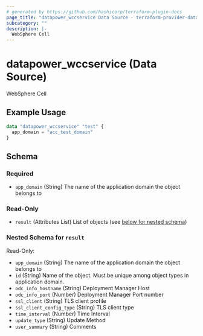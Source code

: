 ```yaml
---
# generated by https://github.com/hashicorp/terraform-plugin-docs
page_title: "datapower_wccservice Data Source - terraform-provider-datapower"
subcategory: ""
description: |-
  WebSphere Cell
---
```


# datapower_wccservice (Data Source)

WebSphere Cell

## Example Usage

```terraform
data "datapower_wccservice" "test" {
  app_domain = "acc_test_domain"
}
```

<!-- schema generated by tfplugindocs -->
## Schema

### Required

- `app_domain` (String) The name of the application domain the object belongs to

### Read-Only

- `result` (Attributes List) List of objects (see [below for nested schema](#nestedatt--result))

<a id="nestedatt--result"></a>
### Nested Schema for `result`

Read-Only:

- `app_domain` (String) The name of the application domain the object belongs to
- `id` (String) Name of the object. Must be unique among object types in application domain.
- `odc_info_hostname` (String) Deployment Manager Host
- `odc_info_port` (Number) Deployment Manager Port number
- `ssl_client` (String) TLS client profile
- `ssl_client_config_type` (String) TLS client type
- `time_interval` (Number) Time Interval
- `update_type` (String) Update Method
- `user_summary` (String) Comments
